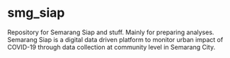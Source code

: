 # smg_siap
Repository for Semarang Siap and stuff. Mainly for preparing analyses. Semarang Siap is a digital data driven platform to monitor urban impact of COVID-19 through data collection at community level in Semarang City.
